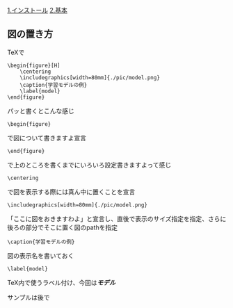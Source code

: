 [1.インストール](https://github.com/HasegawaTetsuo/TeXinstall/blob/master/1導入.md)
[2.基本](https://github.com/HasegawaTetsuo/TeXinstall/blob/master/2基本編.md)

## 図の置き方
TeXで
```TeX
\begin{figure}[H]
	\centering
	\includegraphics[width=80mm]{./pic/model.png}
	\caption{学習モデルの例}
	\label{model}
\end{figure}
```
パッと書くとこんな感じ
```TeX
\begin{figure}
```
で図について書きますよ宣言  
```TeX
\end{figure}
```
で上のところを書くまでにいろいろ設定書きますよって感じ  
```TeX
\centering
```
で図を表示する際には真ん中に置くことを宣言  
```TeX
\includegraphics[width=80mm]{./pic/model.png}
```
「ここに図をおきますわよ」と宣言し、直後で表示のサイズ指定を指定、さらに後ろの部分でそこに置く図のpathを指定  
```TeX
\caption{学習モデルの例}
```
図の表示名を書いておく  
```TeX
\label{model}
```
TeX内で使うラベル付け、今回は***モデル***  

サンプルは後で  
